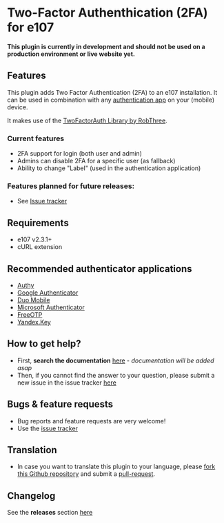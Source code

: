 # Two-Factor Authenthication (2FA) for e107 

**This plugin is currently in development and should not be used on a production environment or live website yet.**

## Features
This plugin adds Two Factor Authentication (2FA) to an e107 installation. It can be used in combination with any [authentication app](https://github.com/e107inc/twofactorauth/#recommended-authenticator-applications) on your (mobile) device. 

It makes use of the [TwoFactorAuth Library by RobThree](https://github.com/RobThree/TwoFactorAuth).

### Current features
* 2FA support for login (both user and admin)
* Admins can disable 2FA for a specific user (as fallback)
* Ability to change "Label" (used in the authentication application) 

### Features planned for future releases: 
* See [Issue tracker](https://github.com/e107inc/twofactorauth/issues?q=is%3Aopen+is%3Aissue+label%3A%22status%3A+planned%22+label%3A%22type%3A+enhancement%22) 

## Requirements ##
* e107 v2.3.1+ 
* cURL extension

## Recommended authenticator applications
* [Authy](https://authy.com/) 
* [Google Authenticator](https://support.google.com/accounts/answer/1066447)
* [Duo Mobile](https://duo.com/product/multi-factor-authentication-mfa/duo-mobile-app)
* [Microsoft Authenticator](https://www.microsoft.com/en-us/p/microsoft-authenticator)
* [FreeOTP](https://freeotp.github.io/)
* [Yandex.Key](https://yandex.com/support/passport/authorization/twofa.html)

## How to get help? ##
* First, **search the documentation** [here](#) - *documentation will be added asap*
* Then, if you cannot find the answer to your question, please submit a new issue in the issue tracker [here](https://github.com/e107inc/twofactorauth/issues)

## Bugs &  feature requests ##
* Bug reports and feature requests are very welcome! 
* Use the [issue tracker](https://github.com/e107inc/twofactorauth/issues)

## Translation ##
* In case you want to translate this plugin to your language, please [fork this Github repository](https://help.github.com/articles/fork-a-repo) and submit a [pull-request](https://help.github.com/articles/using-pull-requests).

## Changelog ##
See the **releases** section [here](https://github.com/e107inc/twofactorauth/releases)
